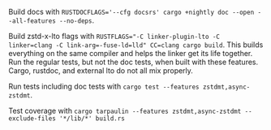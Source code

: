 Build docs with `RUSTDOCFLAGS='--cfg docsrs' cargo +nightly doc --open --all-features --no-deps`.

Build zstd-x-lto flags with `RUSTFLAGS="-C linker-plugin-lto -C linker=clang -C link-arg=-fuse-ld=lld" CC=clang cargo build`.
This builds everything on the same compiler and helps the linker get its life together.
Run the regular tests, but not the doc tests, when built with these features.
Cargo, rustdoc, and external lto do not all mix properly.

Run tests including doc tests with `cargo test --features zstdmt,async-zstdmt`.

Test coverage with `cargo tarpaulin --features zstdmt,async-zstdmt --exclude-files '*/lib/*' build.rs`
